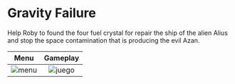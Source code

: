 # Gravity Failure

Help Roby to found the four fuel crystal for repair the ship of the alien Alius and stop the space contamination that is producing the evil Azan.

Menu             |  Gameplay
:-------------------------:|:-------------------------:
![menu](https://user-images.githubusercontent.com/5109640/220926217-fda1a318-998b-4d5b-b328-91cd7a90a86f.png)  |  ![juego](https://user-images.githubusercontent.com/5109640/220926713-1745269f-dc22-4073-8c96-e4ba7441f31c.png)
